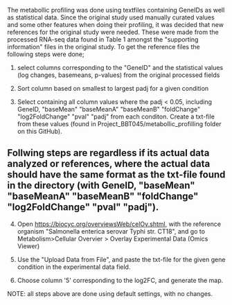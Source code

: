 The metabollic profiling was done using textfiles containing GeneIDs as well as statistical data. Since the original study used manually curated values and some other features when doing their profiling, it was decided that new references for the original study were needed. These were made from the processed RNA-seq data found in Table 1 amongst the "supporting information" files in the original study. To get the reference files the following steps were done;

1.  select columns corresponding to the "GeneID" and the statistical values (log changes, basemeans, p-values) from the original processed fields
2. Sort column based on smallest to largest padj for a given condition

3. Select containing all column values where the padj < 0.05, including GeneID, "baseMean"	"baseMeanA"	"baseMeanB"	"foldChange"	"log2FoldChange"	"pval"	"padj" from each conditon. Create a txt-file from these values (found in Project_BBT045/metabollic_profilling folder on this GitHub). 

## Follwing steps are regardless if its actual data analyzed or references, where the actual data should have the same format as the txt-file found in the directory (with  GeneID, "baseMean"	"baseMeanA"	"baseMeanB"	"foldChange"	"log2FoldChange"	"pval"	"padj"). 

4. Open https://biocyc.org/overviewsWeb/celOv.shtml, with the reference organism "Salmonella enterica serovar Typhi str. CT18", and go to Metabolism>Cellular Overvier > Overlay Experimental Data (Omics Viewer)

5. Use the "Upload Data from File", and paste the txt-file for the given gene condition in the experimental data field. 
6. Choose column '5' corresponding to the log2FC, and generate the map. 

NOTE: all steps above are done using default settings, with no changes. 
